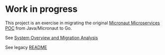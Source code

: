 # Work in progress

This project is an exercise in migrating the
original [Micronaut Microservices POC](https://github.com/asc-lab/micronaut-microservices-poc) from
Java/Micronaut to Go.

See [System Overview and Migration Analysis](/docs/system-overview-and-migration-analysis.md)

See legacy [README](legacy/README.md)
